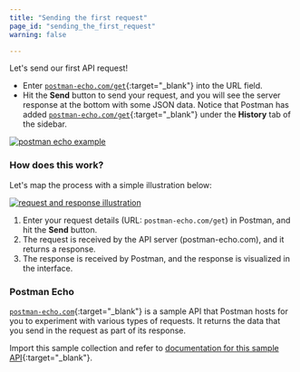 ```yaml
---
title: "Sending the first request"
page_id: "sending_the_first_request"
warning: false

---
```


Let's send our first API request! 

*   Enter [`postman-echo.com/get`](https://docs.postman-echo.com/#078883ea-ac9e-842e-8f41-784b59a33722){:target="_blank"} into the URL field. 
*   Hit the **Send** button to send your request, and you will see the server response at the bottom with some JSON data. Notice that Postman has added [`postman-echo.com/get`](https://docs.postman-echo.com/#078883ea-ac9e-842e-8f41-784b59a33722){:target="_blank"} under the **History** tab of the sidebar. 

[![postman echo example](https://s3.amazonaws.com/postman-static-getpostman-com/postman-docs/WS-first-request.png)](https://s3.amazonaws.com/postman-static-getpostman-com/postman-docs/WS-first-request.png)

### How does this work?

Let's map the process with a simple illustration below:

[![request and response illustration](https://s3.amazonaws.com/postman-static-getpostman-com/postman-docs/1-What+is+a+Request%402x.png)](https://s3.amazonaws.com/postman-static-getpostman-com/postman-docs/1-What+is+a+Request%402x.png)

1.  Enter your request details (URL: `postman-echo.com/get`) in Postman, and hit the **Send** button.
2.  The request is received by the API server (postman-echo.com), and it returns a response.
3.  The response is received by Postman, and the response is visualized in the interface.

### Postman Echo

[`postman-echo.com`](https://docs.postman-echo.com/){:target="_blank"} is a sample API that Postman hosts for you to experiment with various types of requests. It returns the data that you send in the request as part of its response.

Import this sample collection and refer to [documentation for this sample API](https://docs.postman-echo.com/){:target="_blank"}.
